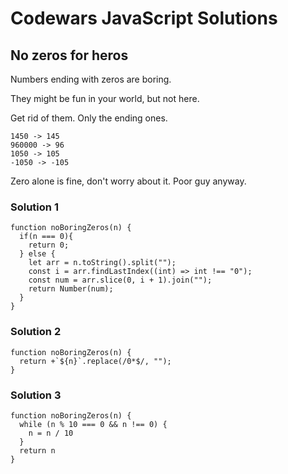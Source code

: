# Codewars JavaScript Solutions

## No zeros for heros

Numbers ending with zeros are boring.

They might be fun in your world, but not here.

Get rid of them. Only the ending ones.

```
1450 -> 145
960000 -> 96
1050 -> 105
-1050 -> -105
```

Zero alone is fine, don't worry about it. Poor guy anyway.

### Solution 1

```
function noBoringZeros(n) {
  if(n === 0){
    return 0;
  } else {
    let arr = n.toString().split("");
    const i = arr.findLastIndex((int) => int !== "0");
    const num = arr.slice(0, i + 1).join("");
    return Number(num);
  }
}
```

### Solution 2

```
function noBoringZeros(n) {
  return +`${n}`.replace(/0*$/, "");
}
```

### Solution 3

```
function noBoringZeros(n) {
  while (n % 10 === 0 && n !== 0) {
    n = n / 10
  }
  return n
}
```
